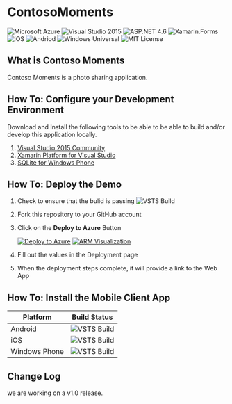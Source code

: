 # ContosoMoments

![Microsoft Azure](https://img.shields.io/badge/platform-Azure-00abec.svg?style=flat-square)
![Visual Studio 2015](https://img.shields.io/badge/Visual%20Studio-2015-373277.svg?style=flat-square)
![ASP.NET 4.6](https://img.shields.io/badge/ASP.NET-4.6-blue.svg?style=flat-square)
![Xamarin.Forms](https://img.shields.io/badge/Xamarin.Forms-2.0-1faece.svg?style=flat-square)
![iOS](https://img.shields.io/badge/platform-iOS-lightgrey.svg?style=flat-square)
![Andriod](https://img.shields.io/badge/platform-Andriod-green.svg?style=flat-square)
![Windows Universal](https://img.shields.io/badge/platform-Windows-0078D7.svg?style=flat-square)
![MIT License](https://img.shields.io/badge/license-MIT-blue.svg?style=flat-square)

## What is Contoso Moments

Contoso Moments is a photo sharing application.

## How To: Configure your Development Environment

Download and Install the following tools to be able to be able to build and/or develop this application locally.

1. [Visual Studio 2015 Community](https://go.microsoft.com/fwlink/?LinkId=691978&clcid=0x409)
1. [Xamarin Platform for Visual Studio](https://xamarin.com/platform)
1. [SQLite for Windows Phone](https://visualstudiogallery.msdn.microsoft.com/cd120b42-30f4-446e-8287-45387a4f40b7)

## How To: Deploy the Demo

1. Check to ensure that the bulid is passing 
    ![VSTS Build](https://img.shields.io/vso/build/cfowler/6a1734d8-b06d-4591-8240-ef2ce88d8250/1.svg?style=flat-square)
1. Fork this repository to your GitHub account 
1. Click on the **Deploy to Azure** Button

    [![Deploy to Azure](http://azuredeploy.net/deploybutton.png)](https://azuredeploy.net)
    [![ARM Visualization](http://armviz.io/visualizebutton.png)](http://armviz.io/#/?load=https://raw.githubusercontent.com/azure-appservice-samples/ContosoMoments/master/azuredeploy.json)

1. Fill out the values in the Deployment page
1. When the deployment steps complete, it will provide a link to the Web App

## How To: Install the Mobile Client App

| Platform  | Build Status |
|-----------|----------------------------------------------------------------------------------------------------------------------|
| Android   | ![VSTS Build](https://img.shields.io/vso/build/cfowler/6a1734d8-b06d-4591-8240-ef2ce88d8250/2.svg?style=flat-square) |
| iOS       | ![VSTS Build](https://img.shields.io/vso/build/cfowler/6a1734d8-b06d-4591-8240-ef2ce88d8250/3.svg?style=flat-square) |
| Windows Phone | ![VSTS Build](https://img.shields.io/vso/build/cfowler/6a1734d8-b06d-4591-8240-ef2ce88d8250/4.svg?style=flat-square) |

## Change Log

we are working on a v1.0 release.
